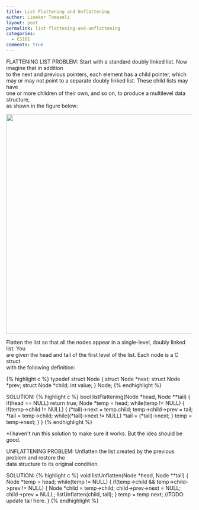 ```yaml
---
title: List Flattening and Unflattening
author: Lineker Tomazeli
layout: post
permalink: list-flattening-and-unflattening
categories:
  - CS101
comments: true
---
```

FLATTENING LIST PROBLEM: Start with a standard doubly linked list. Now imagine that in addition  
to the next and previous pointers, each element has a child pointer, which  
may or may not point to a separate doubly linked list. These child lists may have  
one or more children of their own, and so on, to produce a multilevel data structure,  
as shown in the figure below:

<img class="aligncenter" src="http://i.stack.imgur.com/ehIIU.png" alt="" width="737" height="592" />

Flatten the list so that all the nodes appear in a single-level, doubly linked list. You  
are given the head and tail of the first level of the list. Each node is a C struct  
with the following definition:

{% highlight c %}
typedef struct Node {
   struct Node *next;
   struct Node *prev;
   struct Node *child;
   int value;
} Node;
{% endhighlight %}

SOLUTION:
{% highlight c %}
bool listFlattening(Node *head, Node **tail) {
  if(head == NULL) return true;
  Node *temp = head;
  while(temp != NULL) {
    if(temp->child != NULL) {
      (*tail)->next = temp.child;
      temp->child->prev = tail;
      *tail = temp->child;
      while((*tail)->next != NULL) *tail = (*tail)->next;
    }
    temp = temp->next;
  }
}
{% endhighlight %}

*I haven't run this solution to make sure it works. But the idea should be good.

UNFLATTENING PROBLEM: Unflatten the list created by the previous problem and restore the  
data structure to its original condition.

SOLUTION:
{% highlight c %}
void listUnflatten(Node *head, Node **tail) {
  Node *temp = head;
  while(temp != NULL) {
    if(temp->child &amp;&amp; temp->child->prev != NULL) {
       Node *child = temp->child;
       child->prev->next = NULL;
       child->prev = NULL;
       listUnflatten(child, tail);
    }
    temp = temp.next;
    //TODO: update tail here.
}
{% endhighlight %}
